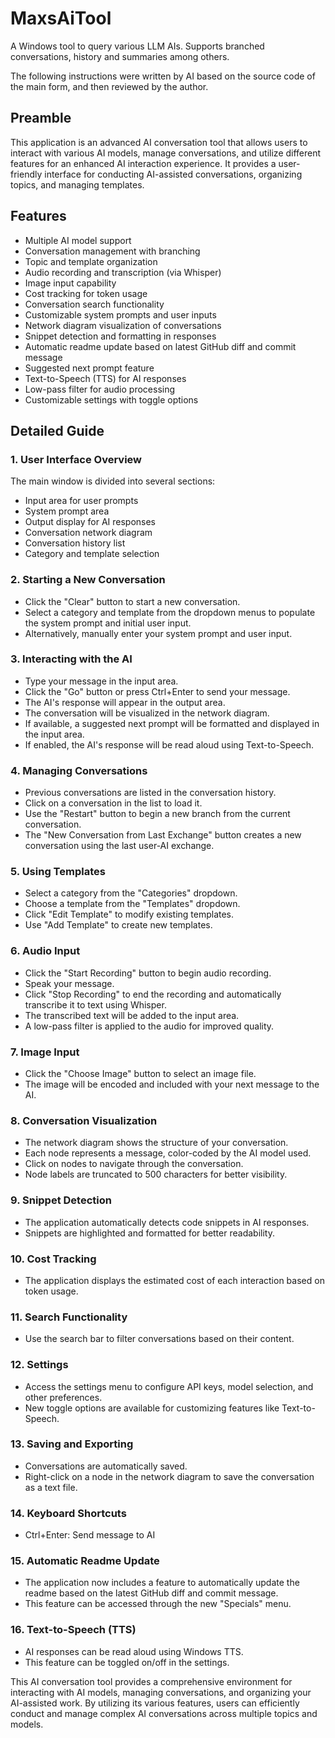 # MaxsAiTool
A Windows tool to query various LLM AIs.  Supports branched conversations, history and summaries among others.

The following instructions were written by AI based on the source code of the main form, and then reviewed by the author.

## Preamble

This application is an advanced AI conversation tool that allows users to interact with various AI models, manage conversations, and utilize different features for an enhanced AI interaction experience. It provides a user-friendly interface for conducting AI-assisted conversations, organizing topics, and managing templates.

## Features

- Multiple AI model support
- Conversation management with branching
- Topic and template organization
- Audio recording and transcription (via Whisper)
- Image input capability
- Cost tracking for token usage
- Conversation search functionality
- Customizable system prompts and user inputs
- Network diagram visualization of conversations
- Snippet detection and formatting in responses
- Automatic readme update based on latest GitHub diff and commit message
- Suggested next prompt feature
- Text-to-Speech (TTS) for AI responses
- Low-pass filter for audio processing
- Customizable settings with toggle options

## Detailed Guide

### 1. User Interface Overview

The main window is divided into several sections:
- Input area for user prompts
- System prompt area
- Output display for AI responses
- Conversation network diagram
- Conversation history list
- Category and template selection

### 2. Starting a New Conversation

- Click the "Clear" button to start a new conversation.
- Select a category and template from the dropdown menus to populate the system prompt and initial user input.
- Alternatively, manually enter your system prompt and user input.

### 3. Interacting with the AI

- Type your message in the input area.
- Click the "Go" button or press Ctrl+Enter to send your message.
- The AI's response will appear in the output area.
- The conversation will be visualized in the network diagram.
- If available, a suggested next prompt will be formatted and displayed in the input area.
- If enabled, the AI's response will be read aloud using Text-to-Speech.

### 4. Managing Conversations

- Previous conversations are listed in the conversation history.
- Click on a conversation in the list to load it.
- Use the "Restart" button to begin a new branch from the current conversation.
- The "New Conversation from Last Exchange" button creates a new conversation using the last user-AI exchange.

### 5. Using Templates

- Select a category from the "Categories" dropdown.
- Choose a template from the "Templates" dropdown.
- Click "Edit Template" to modify existing templates.
- Use "Add Template" to create new templates.

### 6. Audio Input

- Click the "Start Recording" button to begin audio recording.
- Speak your message.
- Click "Stop Recording" to end the recording and automatically transcribe it to text using Whisper.
- The transcribed text will be added to the input area.
- A low-pass filter is applied to the audio for improved quality.

### 7. Image Input

- Click the "Choose Image" button to select an image file.
- The image will be encoded and included with your next message to the AI.

### 8. Conversation Visualization

- The network diagram shows the structure of your conversation.
- Each node represents a message, color-coded by the AI model used.
- Click on nodes to navigate through the conversation.
- Node labels are truncated to 500 characters for better visibility.

### 9. Snippet Detection

- The application automatically detects code snippets in AI responses.
- Snippets are highlighted and formatted for better readability.

### 10. Cost Tracking

- The application displays the estimated cost of each interaction based on token usage.

### 11. Search Functionality

- Use the search bar to filter conversations based on their content.

### 12. Settings

- Access the settings menu to configure API keys, model selection, and other preferences.
- New toggle options are available for customizing features like Text-to-Speech.

### 13. Saving and Exporting

- Conversations are automatically saved.
- Right-click on a node in the network diagram to save the conversation as a text file.

### 14. Keyboard Shortcuts

- Ctrl+Enter: Send message to AI

### 15. Automatic Readme Update

- The application now includes a feature to automatically update the readme based on the latest GitHub diff and commit message.
- This feature can be accessed through the new "Specials" menu.

### 16. Text-to-Speech (TTS)

- AI responses can be read aloud using Windows TTS.
- This feature can be toggled on/off in the settings.

This AI conversation tool provides a comprehensive environment for interacting with AI models, managing conversations, and organizing your AI-assisted work. By utilizing its various features, users can efficiently conduct and manage complex AI conversations across multiple topics and models.